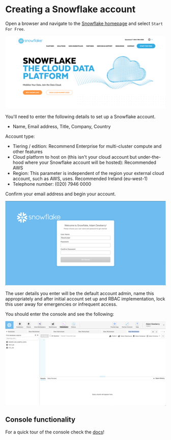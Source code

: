 # Creating a Snowflake account

Open a browser and navigate to the [Snowflake homepage](https://www.snowflake.com/) and select `Start For Free`.

![Snowflake homepage](./assets/snowflake_homepage.png "Snowflake homepage")

You'll need to enter the following details to set up a Snowflake account.

- Name, Email address, Title, Company, Country

Account type:
- Tiering / edition: Recommend Enterprise for multi-cluster compute and other features
- Cloud platform to host on (this isn't your cloud account but under-the-hood where your Snowflake account will be hosted): Recommended AWS
- Region: This parameter is independent of the region your external cloud account, such as AWS, uses. Recommended Ireland (eu-west-1)
- Telephone number: (020) 7946 0000

Confirm your email address and begin your account.

![Activate account](./assets/activate_user.png "Activate account")

The user details you enter will be the default account admin, name this appropriately and after initial account set up and RBAC implementation, lock this user away for emergencies or infrequent access.


You should enter the console and see the following:

![Snowflake console](./assets/snowflake_console.png "Snowflake console")

## Console functionality
For a quick tour of the console check the [docs](https://docs.snowflake.com/en/user-guide/ui-worksheet.html)!
